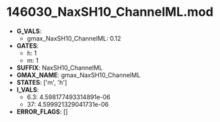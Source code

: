 # 146030_NaxSH10_ChannelML.mod

- **G_VALS**:
  - gmax_NaxSH10_ChannelML: 0.12
- **GATES**:
  - h: 1
  - m: 1
- **SUFFIX**: NaxSH10_ChannelML
- **GMAX_NAME**: gmax_NaxSH10_ChannelML
- **STATES**: ['m', 'h']
- **I_VALS**:
  - 6.3: 4.598177493314891e-06
  - 37: 4.599921329041731e-06
- **ERROR_FLAGS**: []
